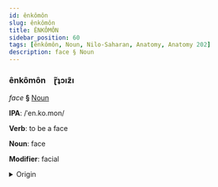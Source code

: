 ```yaml
---
id: ênkômôn
slug: ênkômôn
title: ÊNKÔMÔN
sidebar_position: 60
tags: [ênkômôn, Noun, Nilo-Saharan, Anatomy, Anatomy 202]
description: face § Noun
---
```


### ênkômôn&emsp;<span kind="abugida">ɽ̃ʇɔıƶ̃ı</span>

*face* **§** [Noun](../../tags/Noun)

**IPA**: /ˈen.ko.mon/

**Verb**: to be a face

**Noun**: face

**Modifier**: facial

<details>
    <summary>Origin</summary>
    Maasai enk-omóm /ēnkōmón<br/>
    <em>Nilo-Saharan Language Family</em>
</details>